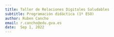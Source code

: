 ```yaml
---
title: Taller de Relaciones Digitales Saludables
subtitle: Programación didáctica (1º ESO)
author: Ruben Cancho
email: r.cancho@edu.gva.es
date:  Sep 1, 2022
---
```

